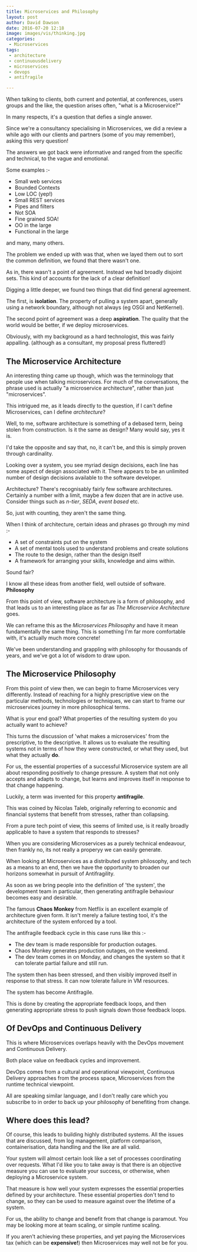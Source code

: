 ```yaml
---
title: Microservices and Philosophy
layout: post
author: David Dawson
date: 2016-07-20 12:18
image: images/vis/thinking.jpg
categories:
 - Microservices
tags:
 - architecture
 - continuousdelivery
 - microservices
 - devops
 - antifragile

---
```


When talking to clients, both current and potential, at conferences, users groups and the like, the question arises often, "what is a Microservice?"

In many respects, it's a question that defies a single answer.

Since we're a consultancy specialising in Microservices, we did a review a while ago with our clients and partners (some of you may remember), asking
this very question!

The answers we got back were informative and ranged from the specific and technical, to the vague and emotional. 

Some examples :-

* Small web services
* Bounded Contexts
* Low LOC (yep!)
* Small REST services
* Pipes and filters
* Not SOA
* Fine grained SOA!
* OO in the large
* Functional in the large

and many, many others.  

The problem we ended up with was that, when we layed them out to sort the common definition, we found that there wasn't one.

As in, there wasn't a point of agreement. Instead we had broadly disjoint sets. This kind of accounts for the lack of a 
clear definition!

Digging a little deeper, we found two things that did find general agreement. 

The first, is **isolation**. The property of pulling a system apart, generally using a network boundary, although not always (eg OSGI and NetKernel).

The second point of agreement was a deep **aspiration**. The quality that the world would be better, if we deploy microservices.

Obviously, with my background as a hard technologist, this was fairly appalling. (although as a consultant, my proposal press fluttered!)
  
## The Microservice Architecture

An interesting thing came up though, which was the terminology that people use when talking microservices. For much of the conversations, the phrase
used is actually "a microservice architecture", rather than just "microservices".

This intrigued me, as it leads directly to the question, if I can't define Microservices, can I define *architecture*?

Well, to me, software architecture is something of a debased term, being stolen from construction. Is it the same as
 design?  Many would say, yes it is. 
 
I'd take the opposite and say that, no, it can't be, and this is simply proven through cardinality. 

Looking over a system, you see myriad design decisions, each line has some aspect of design associated with it. 
There appears to be an unlimited number of design decisions available to the software developer.

Architecture?  There's recognisably fairly few software architectures. Certainly a number with a limit, maybe a few dozen that 
are in active use. Consider things such as *n-tier*, *SEDA*, *event based* etc. 

So, just with counting, they aren't the same thing.

When I think of architecture, certain ideas and phrases go through my mind :-

* A set of constraints put on the system
* A set of mental tools used to understand problems and create solutions
* The route to the design, rather than the design itself
* A framework for arranging your skills, knowledge and aims within.

Sound fair?

I know all these ideas from another field, well outside of software. **Philosophy**

From this point of view, software architecture is a form of philosophy, and that leads us to an 
interesting place as far as *The Microservice Architecture* goes.

We can reframe this as the *Microservices Philosophy* and have it mean fundamentally the same thing. This is something I'm far more comfortable with, 
 it's actually much more concrete!

We've been understanding and grappling with philosophy for thousands of years, and we've got a lot of wisdom to draw upon.
 
## The Microservice Philosophy

From this point of view then, we can begin to frame Microservices very differently. Instead of reaching for a highly prescriptive
view on the particular methods, technologies or techniques, we can start to frame our microservices journey in more philosophical terms.

What is your end goal? What properties of the resulting system do you actually want to achieve?

This turns the discussion of 'what makes a microservices' from the prescriptive, to the descriptive. It allows us to evaluate
the resulting systems not in terms of how they were constructed, or what they used, but what they actually **do**.

For us, the essential properties of a successful Microservice system are all about responding positively to change pressure. 
A system that not only accepts and adapts to change, but learns and improves itself in response to that change happening.

Luckily, a term was invented for this property **antifragile**. 

This was coined by Nicolas Taleb, originally referring to economic and financial systems that benefit from stresses, rather than collapsing.
 
From a pure tech point of view, this seems of limited use, is it really broadly applicable to have a system that responds to stresses?

When you are considering Microservices as a purely technical endeavour, then frankly no, its not really a properyy we can easily generate.
 
When looking at Microservices as a distributed system philosophy, and tech as a means to an end, then we have the opportunity to broaden our horizons 
somewhat in pursuit of Antifragility.

As soon as we bring people into the definition of 'the system', the development team in particular, then generating antifragile behaviour becomes easy and desirable.

The famous **Chaos Monkey** from Netflix is an excellent example of architecture given form. It isn't merely a failure testing tool, it's the architecture of the system
 enforced by a tool.
 
The antifragile feedback cycle in this case runs like this :-

* The dev team is made responsible for production outages.
* Chaos Monkey generates production outages, on the weekend.
* The dev team comes in on Monday, and changes the system so that it can tolerate partial failure and still run. 

The system then has been stressed, and then visibly improved itself in response to that stress. It can now tolerate failure in VM resources.

The system has become Antifragile.

This is done by creating the appropriate feedback loops, and then generating appropriate stress to push signals down those feedback loops.

## Of DevOps and Continuous Delivery

This is where Microservices overlaps heavily with the DevOps movement and Continuous Delivery.

Both place value on feedback cycles and improvement.  

DevOps comes from a cultural and operational viewpoint, Continuous Delivery approaches from the process space, Microservices from the runtime technical viewpoint. 

All are speaking similar language, and I don't really care which you subscribe to in order to back up your philosophy of benefiting from change.

## Where does this lead?

Of course, this leads to building highly distributed systems. All the issues that are discussed, from log management,
platform comparison, containerisation, data handling and the like are all valid. 

Your system will almost certain look like a set of processes coordinating over requests. What I'd like you to take away is 
that there is an objective measure you can use to evaluate your success, or otherwise, when deploying a Microservice system.

That measure is how well your system expresses the essential properties defined by your architecture. These essential
 properties don't tend to change, so they can be used to measure against over the lifetime of a system.
 
For us, the ability to change and benefit from that change is paramout. You may be looking more at team scaling, or simple runtime scaling.

If you aren't achieving these properties, and yet paying the Microservices tax (which can be **expensive!**) then Microservices may well not be for you. 

